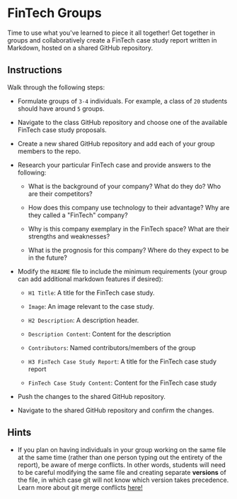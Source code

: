 # FinTech Groups

Time to use what you've learned to piece it all together! Get together in groups and collaboratively create a FinTech case study report written in Markdown, hosted on a shared GitHub repository.

## Instructions

Walk through the following steps:

  * Formulate groups of `3-4` individuals. For example, a class of `20` students should have around `5` groups.

  * Navigate to the class GitHub repository and choose one of the available FinTech case study proposals.

  * Create a new shared GitHub repository and add each of your group members to the repo.

  * Research your particular FinTech case and provide answers to the following:

    * What is the background of your company? What do they do? Who are their competitors?

    * How does this company use technology to their advantage? Why are they called a "FinTech" company?

    * Why is this company exemplary in the FinTech space? What are their strengths and weaknesses?

    * What is the prognosis for this company? Where do they expect to be in the future?

  * Modify the `README` file to include the minimum requirements (your group can add additional markdown features if desired):

    * `H1 Title`: A title for the FinTech case study.

    * `Image`: An image relevant to the case study.

    * `H2 Description`: A description header.

    * `Description Content`: Content for the description

    * `Contributors`: Named contributors/members of the group

    * `H3 FinTech Case Study Report`: A title for the FinTech case study report

    * `FinTech Case Study Content`: Content for the FinTech case study

  * Push the changes to the shared GitHub repository.

  * Navigate to the shared GitHub repository and confirm the changes.

## Hints

* If you plan on having individuals in your group working on the same file at the same time (rather than one person typing out the entirety of the report), be aware of merge conflicts. In other words, students will need to be careful modifying the same file and creating separate **versions** of the file, in which case git will not know which version takes precedence. Learn more about git merge conflicts [here!](https://help.github.com/en/articles/resolving-a-merge-conflict-using-the-command-line)